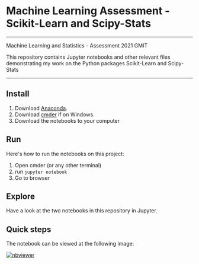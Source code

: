 # Machine Learning Assessment - Scikit-Learn and Scipy-Stats

***

Machine Learning and Statistics - Assessment 2021 GMIT

This repository contains Jupyter notebooks and other relevant files demonstrating my work on the Python packages  Scikit-Learn and Scipy-Stats

***

## Install

1. Download [Anaconda](https://www.anaconda.com/products/individual).
2. Download [cmder](https://cmder.net/) if on Windows.
3. Download the notebooks to your computer

## Run

Here's how to run the notebooks on this project:

1. Open cmder (or any other terminal)
2. run `jupyter notebook`
3. Go to browser

## Explore

Have a look at the two notebooks in this repository in Jupyter.


## Quick steps

The notebook can be viewed at the following image:

[![nbviewer](https://raw.githubusercontent.com/jupyter/design/master/logos/Badges/nbviewer_badge.svg)](https://nbviewer.org/github/thenriq/machine_Learning_Assessment/blob/main/Scikit-Learn.ipynb)
